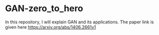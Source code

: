 # GAN-zero_to_hero

In this repository, I will explain GAN and its applications. The paper link is given here
https://arxiv.org/abs/1406.2661v1

